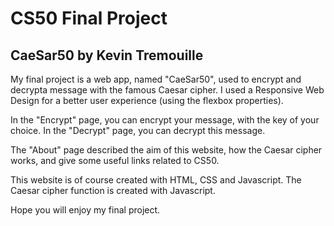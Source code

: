 CS50 Final Project
==================

CaeSar50 by Kevin Tremouille
-----------------------------

My final project is a web app, named "CaeSar50", used to encrypt and decrypta message with the famous Caesar cipher.
I used a Responsive Web Design for a better user experience (using the flexbox properties).

In the "Encrypt" page, you can encrypt your message, with the key of your choice. In the "Decrypt" page, you can decrypt this message.

The "About" page described the aim of this website, how the Caesar cipher works, and give some useful links related to CS50.

This website is of course created with HTML, CSS and Javascript.
The Caesar cipher function is created with Javascript.

Hope you will enjoy my final project.
